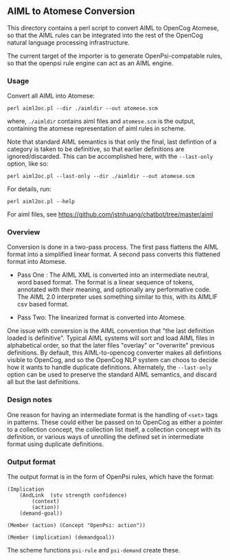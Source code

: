 AIML to Atomese Conversion
--------------------------
This directory contains a perl script to convert AIML to OpenCog
Atomese, so that the AIML rules can be integrated into the rest of
the OpenCog natural language processing infrastructure.

The current target of the importer is to generate OpenPsi-compatable
rules, so that the openpsi rule engine can act as an AIML engine.


### Usage
Convert all AIML into Atomese:
```
perl aiml2oc.pl --dir ./aimldir --out atomese.scm
```
where, `./aimldir` contains aiml files and `atomese.scm` is the output,
containing the atomese representation of aiml rules in scheme.

Note that standard AIML semantics is that only the final, last defintion
of a category is taken to be definitive, so that earlier definitions are
ignored/discarded.  This can be accomplished here, with the
`--last-only` option, like so:
```
perl aiml2oc.pl --last-only --dir ./aimldir --out atomese.scm
```

For details, run:
```
perl aiml2oc.pl --help
```
For aiml files, see https://github.com/jstnhuang/chatbot/tree/master/aiml

### Overview
Conversion is done in a two-pass process.  The first pass flattens
the AIML format into a simplified linear format.  A second pass
converts this flattened format into Atomese.

* Pass One : The AIML XML is converted into an intermediate neutral,
  word based format. The format is a linear sequence of tokens,
  annotated with their meaning, and optionally any performative code.
  The AIML 2.0 interpreter uses something similar to this, with
  its AIMLIF csv based format.

* Pass Two: The linearized format is converted into Atomese.

One issue with conversion is the AIML convention that "the last
definition loaded is definitive".  Typical AIML systems will sort and
load AIML files in alphabetical order, so that the later files "overlay"
or "overwrite" previous definitions. By default, this AIML-to-opencog
converter makes all defintions visible to OpenCog, and so the OpenCog
NLP system can choos to decide how it wants to handle duplicate definitions.
Alternately, the `--last-only` option can be used to preserve the
standard AIML semantics, and discard all but the last definitions.

### Design notes
One reason for having an intermediate format is the handling of `<set>`
tags in patterns. These could either be passed on to OpenCog as either
a pointer to a collection concept, the collection list itself, a
collection concept with its definition, or various ways of unrolling
the defined set in intermediate format using duplicate definitions.

### Output format

The output format is in the form of OpenPsi rules, which have the format:
```
(Implication
	(AndLink  (stv strength confidence)
		(context)
		(action))
	(demand-goal))

(Member (action) (Concept "OpenPsi: action"))

(Member (implication) (demandgoal))
```

The scheme functions `psi-rule` and `psi-demand` create these.
